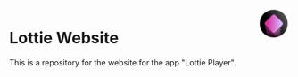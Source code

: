 <br/>
<img src="images/lottie-player-icon-min.png" alt="Lottie Player App Icon" width="60" align="right" />

# Lottie Website

This is a repository for the website for the app "Lottie Player".
